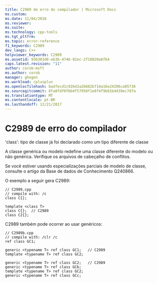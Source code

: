 ```yaml
---
title: C2989 de erro do compilador | Microsoft Docs
ms.custom: 
ms.date: 11/04/2016
ms.reviewer: 
ms.suite: 
ms.technology: cpp-tools
ms.tgt_pltfrm: 
ms.topic: error-reference
f1_keywords: C2989
dev_langs: C++
helpviewer_keywords: C2989
ms.assetid: 936303d8-eb3b-4746-82ec-2f18020a6f64
caps.latest.revision: "11"
author: corob-msft
ms.author: corob
manager: ghogen
ms.workload: cplusplus
ms.openlocfilehash: badfecd1c92b42a26682b714a16e24206ca05736
ms.sourcegitcommit: 8fa8fdf0fbb4f57950f1e8f4f9b81b4d39ec7d7a
ms.translationtype: MT
ms.contentlocale: pt-BR
ms.lasthandoff: 12/21/2017
---
```

# <a name="compiler-error-c2989"></a>C2989 de erro do compilador
'class': tipo de classe já foi declarado como um tipo diferente de classe  
  
 A classe genérica ou modelo redefine uma classe diferente do modelo ou não genérica. Verifique os arquivos de cabeçalho de conflitos.  
  
 Se você estiver usando especializações parciais de modelo de classe, consulte o artigo da Base de dados de Conhecimento Q240866.  
  
 O exemplo a seguir gera C2989:  
  
```  
// C2989.cpp  
// compile with: /c  
class C{};  
  
template <class T>  
class C{};  // C2989  
class C2{};  
```  
  
 C2989 também pode ocorrer ao usar genéricos:  
  
```  
// C2989b.cpp  
// compile with: /clr /c  
ref class GC1;  
  
generic <typename T> ref class GC1;   // C2989  
template <typename T> ref class GC2;  
  
generic <typename T> ref class GC2;   // C2989  
generic <typename T> ref class GCb;  
template <typename T> ref class GC2;  
generic <typename T> ref class GCc;  
```